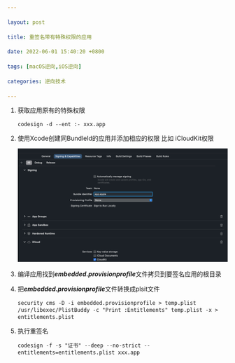 ```yaml
---

layout: post

title: 重签名带有特殊权限的应用

date: 2022-06-01 15:40:20 +0800

tags: [macOS逆向,iOS逆向]

categories: 逆向技术

---
```




1. 获取应用原有的特殊权限

   ```shell
   codesign -d --ent :- xxx.app
   ```

2. 使用Xcode创建同BundleId的应用并添加相应的权限 比如 iCloudKit权限

   ![image-20220601153517396](https://github.com/YuXilong/YuXilong.GitHub.io/raw/main/assets/img/posts/image-20220601153517396.png)

3. 编译应用找到***embedded.provisionprofile***文件拷贝到要签名应用的根目录

4. 把***embedded.provisionprofile***文件转换成plsit文件

   ```shell
   security cms -D -i embedded.provisionprofile > temp.plist
   /usr/libexec/PlistBuddy -c "Print :Entitlements" temp.plist -x > entitlements.plist
   ```

5. 执行重签名

   ```shell
   codesign -f -s "证书" --deep --no-strict --entitlements=entitlements.plist xxx.app
   ```

   